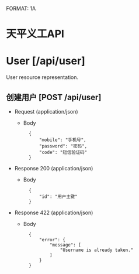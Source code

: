 FORMAT: 1A

# 天平义工API

# User [/api/user]
User resource representation.

## 创建用户 [POST /api/user]


+ Request (application/json)
    + Body

            {
                "mobile": "手机号",
                "password": "密码",
                "code": "短信验证码"
            }

+ Response 200 (application/json)
    + Body

            {
                "id": "用户主键"
            }

+ Response 422 (application/json)
    + Body

            {
                "error": {
                    "message": [
                        "Username is already taken."
                    ]
                }
            }